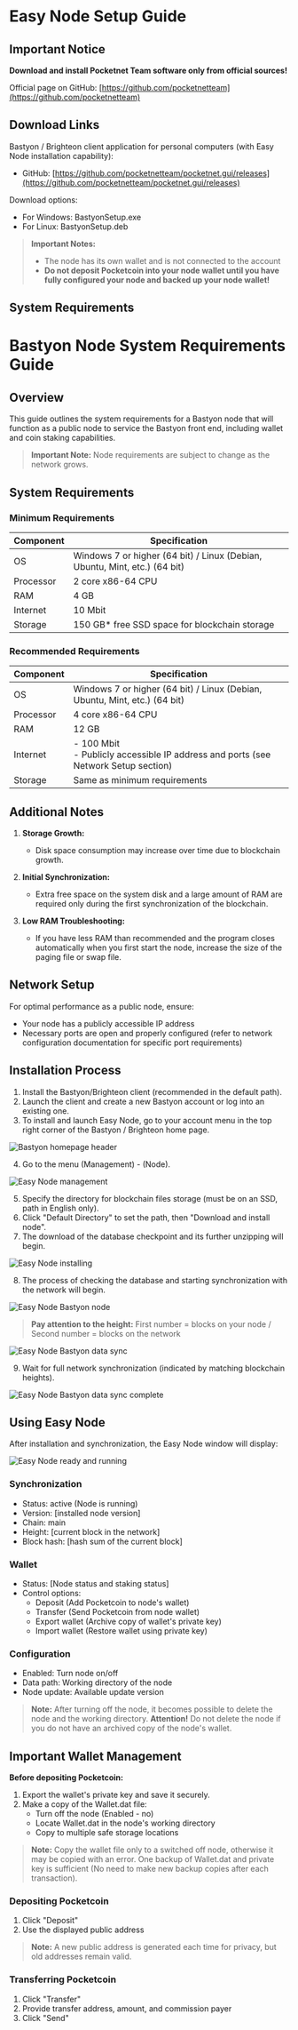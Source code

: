 # Easy Node Setup Guide

## Important Notice

**Download and install Pocketnet Team software only from official sources!**

Official page on GitHub: [https://github.com/pocketnetteam](https://github.com/pocketnetteam)

## Download Links

Bastyon / Brighteon client application for personal computers (with Easy Node installation capability):
- GitHub: [https://github.com/pocketnetteam/pocketnet.gui/releases](https://github.com/pocketnetteam/pocketnet.gui/releases)

Download options:
- For Windows: BastyonSetup.exe
- For Linux: BastyonSetup.deb

> **Important Notes:**
> - The node has its own wallet and is not connected to the account
> - **Do not deposit Pocketcoin into your node wallet until you have fully configured your node and backed up your node wallet!**

## System Requirements

# Bastyon Node System Requirements Guide

## Overview

This guide outlines the system requirements for a Bastyon node that will function as a public node to service the Bastyon front end, including wallet and coin staking capabilities. 

> **Important Note:** Node requirements are subject to change as the network grows.

<!--If you are editing System requirements section, please update other instances of System Requierements, mentioned in other parts of the documentation-->
## System Requirements

### Minimum Requirements

| Component | Specification |
|-----------|---------------|
| OS        | Windows 7 or higher (64 bit) / Linux (Debian, Ubuntu, Mint, etc.) (64 bit) |
| Processor | 2 core x86-64 CPU |
| RAM       | 4 GB |
| Internet  | 10 Mbit |
| Storage   | 150 GB* free SSD space for blockchain storage |

### Recommended Requirements

| Component | Specification |
|-----------|---------------|
| OS        | Windows 7 or higher (64 bit) / Linux (Debian, Ubuntu, Mint, etc.) (64 bit) |
| Processor | 4 core x86-64 CPU |
| RAM       | 12 GB |
| Internet  | - 100 Mbit <br/>- Publicly accessible IP address and ports (see Network Setup section) |
| Storage   | Same as minimum requirements |

## Additional Notes

1. **Storage Growth:** 
   - Disk space consumption may increase over time due to blockchain growth.

2. **Initial Synchronization:** 
   - Extra free space on the system disk and a large amount of RAM are required only during the first synchronization of the blockchain.

3. **Low RAM Troubleshooting:** 
   - If you have less RAM than recommended and the program closes automatically when you first start the node, increase the size of the paging file or swap file.

## Network Setup

For optimal performance as a public node, ensure:
- Your node has a publicly accessible IP address
- Necessary ports are open and properly configured (refer to network configuration documentation for specific port requirements)


## Installation Process

1. Install the Bastyon/Brighteon client (recommended in the default path).
2. Launch the client and create a new Bastyon account or log into an existing one.
3. To install and launch Easy Node, go to your account menu in the top right corner of the Bastyon / Brighteon home page.

![Bastyon homepage header](bastyon-homepage-header.png)

4. Go to the menu (Management) - (Node).

![Easy Node management](easy-node-management.png)

5. Specify the directory for blockchain files storage (must be on an SSD, path in English only).
6. Click "Default Directory" to set the path, then "Download and install node".
7. The download of the database checkpoint and its further unzipping will begin.

![Easy Node installing](easy-node-installing.png)

8. The process of checking the database and starting synchronization with the network will begin.

![Easy Node Bastyon node](easy-node-bastyon-node.png)

> **Pay attention to the height:** First number = blocks on your node / Second number = blocks on the network

![Easy Node Bastyon data sync](easy-node-bastyon-data-sync.png)

9. Wait for full network synchronization (indicated by matching blockchain heights).

![Easy Node Bastyon data sync complete](easy-node-bastyon-data-sync-complete.png)

## Using Easy Node

After installation and synchronization, the Easy Node window will display:

![Easy Node ready and running](easy-node-ready-running.png)

### Synchronization
- Status: active (Node is running)
- Version: [installed node version]
- Chain: main
- Height: [current block in the network]
- Block hash: [hash sum of the current block]

### Wallet
- Status: [Node status and staking status]
- Control options:
  - Deposit (Add Pocketcoin to node's wallet)
  - Transfer (Send Pocketcoin from node wallet)
  - Export wallet (Archive copy of wallet's private key)
  - Import wallet (Restore wallet using private key)

### Configuration
- Enabled: Turn node on/off
- Data path: Working directory of the node
- Node update: Available update version

> **Note:** After turning off the node, it becomes possible to delete the node and the working directory. **Attention!** Do not delete the node if you do not have an archived copy of the node's wallet.

## Important Wallet Management

**Before depositing Pocketcoin:**
1. Export the wallet's private key and save it securely.
2. Make a copy of the Wallet.dat file:
   - Turn off the node (Enabled - no)
   - Locate Wallet.dat in the node's working directory
   - Copy to multiple safe storage locations
   
> **Note:** Copy the wallet file only to a switched off node, otherwise it may be copied with an error.
> One backup of Wallet.dat and private key is sufficient (No need to make new backup copies after each transaction).

### Depositing Pocketcoin
1. Click "Deposit"
2. Use the displayed public address

> **Note:** A new public address is generated each time for privacy, but old addresses remain valid.

### Transferring Pocketcoin
1. Click "Transfer"
2. Provide transfer address, amount, and commission payer
3. Click "Send"